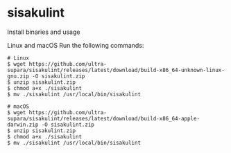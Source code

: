 # sisakulint

Install binaries and usage

Linux and macOS
Run the following commands:

```
# Linux
$ wget https://github.com/ultra-supara/sisakulint/releases/latest/download/build-x86_64-unknown-linux-gnu.zip -O sisakulint.zip
$ unzip sisakulint.zip
$ chmod a+x ./sisakulint
$ mv ./sisakulint /usr/local/bin/sisakulint

# macOS
$ wget https://github.com/ultra-supara/sisakulint/releases/latest/download/build-x86_64-apple-darwin.zip -O sisakulint.zip
$ unzip sisakulint.zip
$ chmod a+x ./sisakulint
$ mv ./sisakulint /usr/local/bin/sisakulint
```
